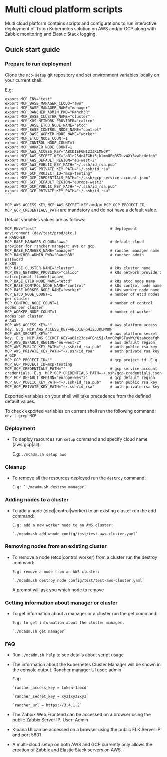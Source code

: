 # Multi cloud platform scripts

Multi cloud platform contains scripts and configurations to run interactive deployment of Triton Kubernetes solution on AWS and/or GCP along with Zabbix monitoring and Elastic Stack logging.

## Quick start guide

### Prepare to run deployment

Clone the `mcp-setup` git repository and set environment variables locally on your current shell:

   E.g:
   
    export MCP_ENV="test"
    export MCP_BASE_MANAGER_CLOUD="aws"
    export MCP_BASE_MANAGER_NAME="manager"
    export MCP_RANCHER_ADMIN_PWD="R4nch3R"
    export MCP_BASE_CLUSTER_NAME="cluster"
    export MCP_K8S_NETWORK_PROVIDER="calico"
    export MCP_BASE_ETCD_NODE_NAME="etcd"
    export MCP_BASE_CONTROL_NODE_NAME="control"
    export MCP_BASE_WORKER_NODE_NAME="worker"
    export MCP_ETCD_NODE_COUNT=1
    export MCP_CONTROL_NODE_COUNT=1
    export MCP_WORKER_NODE_COUNT=1
    export MCP_AWS_ACCESS_KEY="ABCD1EFGHI23JKLMNOP"
    export MCP_AWS_SECRET_KEY="aB1c23de4FGhi5jklmnOPqRSTuvWXY6zabcdefgh"
    export MCP_AWS_DEFAULT_REGION="eu-west-2"
    export MCP_AWS_PUBLIC_KEY_PATH="~/.ssh/id_rsa.pub"
    export MCP_AWS_PRIVATE_KEY_PATH="~/.ssh/id_rsa"
    export MCP_GCP_PROJECT_ID="mcp-testing"
    export MCP_GCP_CREDENTIALS_PATH="~/.ssh/gcp-service-account.json"
    export MCP_GCP_DEFAULT_REGION="europe-west2"
    export MCP_GCP_PUBLIC_KEY_PATH="~/.ssh/id_rsa.pub"
    export MCP_GCP_PRIVATE_KEY_PATH="~/.ssh/id_rsa"
    ```

`MCP_AWS_ACCESS_KEY`, `MCP_AWS_SECRET_KEY` and/or `MCP_GCP_PROJECT_ID`, `MCP_GCP_CREDENTIALS_PATH` are mandatory and do not have a default value.

Default variables values are as follows:

    MCP_ENV="test"                                 # deployment environment (dev/test/prod/etc.)
    # RANCHER
    MCP_BASE_MANAGER_CLOUD="aws"                   # default cloud provider for rancher manager: aws or gcp
    MCP_BASE_MANAGER_NAME="manager"                # rancher manager name
    MCP_RANCHER_ADMIN_PWD="R4nch3R"                # rancher admin password
    # K8S
    MCP_BASE_CLUSTER_NAME="cluster"                # k8s cluster name
    MCP_K8S_NETWORK_PROVIDER="calico"              # k8s network provider: calico|canal|flannel|weave
    MCP_BASE_ETCD_NODE_NAME="etcd"                 # k8s etcd node name
    MCP_BASE_CONTROL_NODE_NAME="control"           # k8s control node name
    MCP_BASE_WORKER_NODE_NAME="worker"             # k8s worker node name
    MCP_ETCD_NODE_COUNT=1                          # number of etcd nodes per cluster
    MCP_CONTROL_NODE_COUNT=1                       # number of control nodes per cluster
    MCP_WORKER_NODE_COUNT=1                        # number of worker nodes per cluster
    # AWS
    MCP_AWS_ACCESS_KEY=""                          # aws platform access key. E.g. MCP_AWS_ACCESS_KEY=ABCD1EFGHI23JKLMNOP
    MCP_AWS_SECRET_KEY=""                          # aws platform secret key. E.g. MCP_AWS_SECRET_KEY=aB1c23de4FGhi5jklmnOPqRSTuvWXY6zabcdefgh
    MCP_AWS_DEFAULT_REGION="eu-west-2"             # aws default region
    MCP_AWS_PUBLIC_KEY_PATH="~/.ssh/id_rsa.pub"    # auth public rsa key
    MCP_AWS_PRIVATE_KEY_PATH="~/.ssh/id_rsa"       # auth private rsa key
    # GCP
    MCP_GCP_PROJECT_ID=""                          # gcp project id. E.g. MCP_GCP_PROJECT_ID=mcp-testing
    MCP_GCP_CREDENTIALS_PATH=""                    # gcp service account credentials. E.g. MCP_GCP_CREDENTIALS_PATH=~/.ssh/gcp-credentials.json
    MCP_GCP_DEFAULT_REGION="europe-west2"          # gcp default region
    MCP_GCP_PUBLIC_KEY_PATH="~/.ssh/id_rsa.pub"    # auth public rsa key
    MCP_GCP_PRIVATE_KEY_PATH="~/.ssh/id_rsa"       # auth private rsa key
    

Exported variables on your shell will take precedence from the defined default values. 


To check exported variables on current shell run the following command: `env | grep MCP`

    
### Deployment

- To deploy resources run `setup` command and specify cloud name (aws|gcp|all):

    
     E.g: `./mcadm.sh setup aws`

### Cleanup

- To remove all the resources deployed run the `destroy` command:

      E.g: `./mcadm.sh destroy manager`

### Adding nodes to a cluster 

- To add a node (etcd|control|worker) to an existing cluster run the add command:

      E.g: add a new worker node to an AWS cluster:
        
      `./mcadm.sh add wnode config/test/test-aws-cluster.yaml`

### Removing nodes from an existing cluster 

- To remove a node (etcd|control|worker) from a cluster run the destroy command:

      E.g: remove a node from an AWS cluster:
        
      `./mcadm.sh destroy node config/test/test-aws-cluster.yaml`
      
      
     A prompt will ask you which node to remove 
  
### Getting information about manager or cluster 

- To get information about a manager or a cluster run the get command:

      E.g: to get information about the cluster manager:
    
      `./mcadm.sh get manager`
    
### FAQ

- Run `./mcadm.sh help` to see details about script usage


- The information about the Kubernetes Cluster Manager will be shown in the console output. Rancher manager UI user: admin
      
      E.g:
    
      `rancher_access_key = token-1abcd`

      `rancher_secret_key = xyz1xyz2xyz`
      
      `rancher_url = https://3.4.1.2`
        


- The Zabbix Web Frontend can be accessed on a browser using the public Zabbix Server IP. User: Admin


- Kibana UI can be accessed on a browser using the public ELK Server IP and port 5601


- A multi-cloud setup on both AWS and GCP currently only allows the creation of Zabbix and Elastic Stack servers on AWS. 
